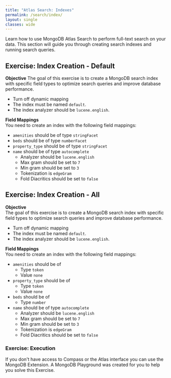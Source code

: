 ```yaml
---
title: "Atlas Search: Indexes"
permalink: /search/index/
layout: single
classes: wide
---
```


Learn how to use MongoDB Atlas Search to perform full-text search on your data. This section will guide you through creating search indexes and running search queries.

## Exercise: Index Creation - Default

**Objective** 
The goal of this exercise is to create a MongoDB search index with specific field types to optimize search queries and improve database performance. 
- Turn off dynamic mapping
- The index must be named `default`.
- The index analyzer should be `lucene.english`.

**Field Mappings**  
You need to create an index with the following field mappings:
- `amenities` should be of type `stringFacet`
- `beds` should be of type `numberFacet`
- `property_type` should be of type `stringFacet`
- `name` should be of type `autocomplete`
    - Analyzer should be `lucene.english`
    - Max gram should be set to `7`
    - Min gram should be set to `3`
    - Tokenization is `edgeGram`
    - Fold Diacritics should be set to `false`

## Exercise: Index Creation - All

**Objective**  
The goal of this exercise is to create a MongoDB search index with specific field types to optimize search queries and improve database performance. 
- Turn off dynamic mapping
- The index must be named `default`.
- The index analyzer should be `lucene.english`.

**Field Mappings**  
You need to create an index with the following field mappings:
- `amenities` should be of 
    - Type `token`
    - Value `none`
- `property_type` should be of
    - Type `token`
    - Value `none`
- `beds` should be of
    - Type `number`
- `name` should be of type `autocomplete`
    - Analyzer should be `lucene.english`
    - Max gram should be set to `7`
    - Min gram should be set to `3`
    - Tokenization is `edgeGram`
    - Fold Diacritics should be set to `false`

### Exercise: Execution
If you don't have access to Compass or the Atlas interface you can use the MongoDB Extension.
A MongoDB Playground was created for you to help you solve this Exercise.
